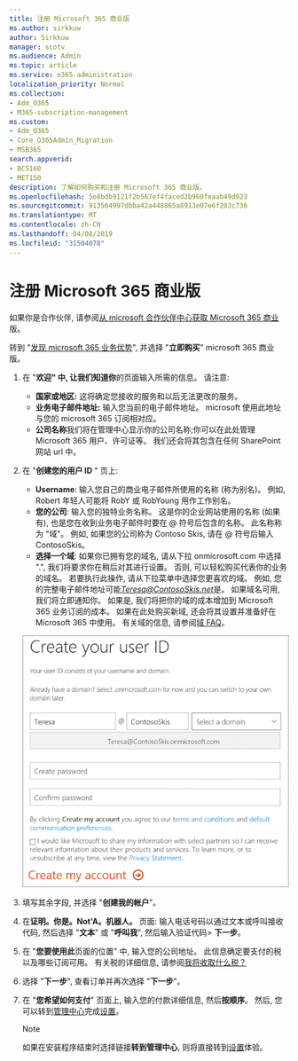 ```yaml
---
title: 注册 Microsoft 365 商业版
ms.author: sirkkuw
author: Sirkkuw
manager: scotv
ms.audience: Admin
ms.topic: article
ms.service: o365-administration
localization_priority: Normal
ms.collection:
- Adm_O365
- M365-subscription-management
ms.custom:
- Adm_O365
- Core_O365Admin_Migration
- MSB365
search.appverid:
- BCS160
- MET150
description: 了解如何购买和注册 Microsoft 365 商业版。
ms.openlocfilehash: 5e8bdb9121f2b567ef4faced2b960feaab49d923
ms.sourcegitcommit: 913564997dbba42a448865a8913e07e6f203c736
ms.translationtype: MT
ms.contentlocale: zh-CN
ms.lasthandoff: 04/08/2019
ms.locfileid: "31504078"
---
```

# <a name="sign-up-for-microsoft-365-business"></a>注册 Microsoft 365 商业版

如果你是合作伙伴, 请参阅[从 microsoft 合作伙伴中心获取 Microsoft 365 商业](get-microsoft-365-business.md#get-microsoft-365-business-from-microsoft-partner-center)版。

转到 "[发现 microsoft 365 业务优势](https://www.microsoft.com/microsoft-365/business#pmg-cmp-desktop)", 并选择 "**立即购买**" microsoft 365 商业版。

1. 在 "**欢迎" 中, 让我们知道你**的页面输入所需的信息。 请注意:
 
    -  **国家或地区:** 这将确定您接收的服务和以后无法更改的服务。
    - **业务电子邮件地址:** 输入您当前的电子邮件地址。 microsoft 使用此地址与您的 microsoft 365 订阅相对应。
    - **公司名称**我们将在管理中心显示你的公司名称;你可以在此处管理 Microsoft 365 用户、许可证等。 我们还会将其包含在任何 SharePoint 网站 url 中。

2. 在 "**创建您的用户 ID** " 页上:

    - **Username**: 输入您自己的商业电子邮件所使用的名称 (称为别名)。 例如, Robert 年轻人可能将 RobY 或 RobYoung 用作工作别名。
    - **您的公司**: 输入您的独特业务名称。 这是你的企业网站使用的名称 (如果有), 也是您在收到业务电子邮件时要在 @ 符号后包含的名称。 此名称称为 "域"。 例如, 如果您的公司称为 Contoso Skis, 请在 @ 符号后输入 ContosoSkis。
    - **选择一个域**: 如果你已拥有您的域名, 请从下拉 onmicrosoft.com 中选择 ".", 我们将要求你在稍后对其进行设置。 否则, 可以轻松购买代表你的业务的域名。 若要执行此操作, 请从下拉菜单中选择您更喜欢的域。 例如, 您的完整电子邮件地址可能*Teresa@ContosoSkis.net*是。 如果域名可用, 我们将立即通知你。 如果是, 我们将把你的域的成本增加到 Microsoft 365 业务订阅的成本。 如果在此处购买新域, 还会将其设置并准备好在 Microsoft 365 中使用。 有关域的信息, 请参阅[域 FAQ](https://docs.microsoft.com/office365/admin/setup/domains-faq)。
    
    !["创建您的用户 ID" 页的屏幕截图。](media/signinuserid.png)

3. 填写其余字段, 并选择 "**创建我的帐户**"。
4. 在**证明。你是。Not'A。机器人。** 页面: 输入电话号码以通过文本或呼叫接收代码, 然后选择 "**文本**" 或 "**呼叫我**", 然后输入验证代码\> **下一步**。
5. 在 "**您要使用此**页面的位置" 中, 输入您的公司地址。 此信息确定要支付的税以及哪些订阅可用。 有关税的详细信息, 请参阅[我将收取什么税？](https://docs.microsoft.com/office365/admin/subscriptions-and-billing/what-tax-will-i-be-charged?view=o365-worldwide) 
1. 选择 "**下一步**", 查看订单并再次选择 "**下一步**"。
1. 在 "**您希望如何支付**" 页面上, 输入您的付款详细信息, 然后**按顺序**。
    然后, 您可以转到[管理中心](https://docs.microsoft.com/en-us/office365/admin/subscriptions-and-billing/what-tax-will-i-be-charged?view=o365-worldwide)完成[设置](set-up.md)。

    > [!NOTE]
    > 如果在安装程序结束时选择链接**转到管理中心**, 则将直接转到[设置](set-up.md)体验。
